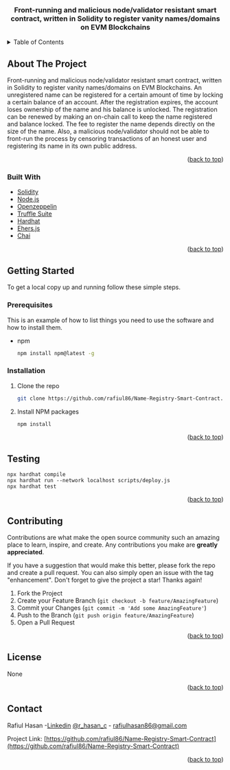 <div id="top"></div>
<!--
*** Thanks for checking out the Best-README-Template. If you have a suggestion
*** that would make this better, please fork the repo and create a pull request
*** or simply open an issue with the tag "enhancement".
*** Don't forget to give the project a star!
*** Thanks again! Now go create something AMAZING! :D
-->



<!-- PROJECT SHIELDS -->
<!--
*** I'm using markdown "reference style" links for readability.
*** Reference links are enclosed in brackets [ ] instead of parentheses ( ).
*** See the bottom of this document for the declaration of the reference variables
*** for contributors-url, forks-url, etc. This is an optional, concise syntax you may use.
*** https://www.markdownguide.org/basic-syntax/#reference-style-links
-->




<!-- PROJECT LOGO -->
<br />
<div align="center">
 

  <h3 align="center">Front-running and malicious node/validator resistant smart contract, written in Solidity to register vanity names/domains on EVM Blockchains</h3>


</div>



<!-- TABLE OF CONTENTS -->
<details>
  <summary>Table of Contents</summary>
  <ol>
    <li>
      <a href="#about-the-project">About The Project</a>
      <ul>
        <li><a href="#built-with">Built With</a></li>
      </ul>
    </li>
    <li>
      <a href="#getting-started">Getting Started</a>
      <ul>
        <li><a href="#prerequisites">Prerequisites</a></li>
        <li><a href="#installation">Installation</a></li>
      </ul>
    </li>
    <li><a href="#usage">Usage</a></li>
    <li><a href="#contributing">Contributing</a></li>
    <li><a href="#license">License</a></li>
    <li><a href="#contact">Contact</a></li>
  </ol>
</details>



<!-- ABOUT THE PROJECT -->
## About The Project

Front-running and malicious node/validator resistant smart contract, written in Solidity to register vanity names/domains on EVM Blockchains.
An unregistered name can be registered for a certain amount of time by locking a certain balance of an account. After the registration expires,
 the account loses ownership of the name and his balance is unlocked. The registration can be renewed by making an on-chain call to keep the 
 name registered and balance locked. The fee to register the name depends directly on the size of the name. Also, a malicious node/validator 
 should not be able to front-run the process by censoring transactions of an honest user and registering its name in its own public address.



<p align="right">(<a href="#top">back to top</a>)</p>



### Built With

* [Solidity](https://docs.soliditylang.org/en/v0.8.14/)
* [Node.js](https://nodejs.org/en/docs/)
* [Openzeppelin](https://www.openzeppelin.com/)
* [Truffle Suite](https://trufflesuite.com/)
* [Hardhat](https://hardhat.org/)
* [Ehers.js](https://docs.ethers.io/v5/)
* [Chai](https://www.npmjs.com/package/chai)



<p align="right">(<a href="#top">back to top</a>)</p>



<!-- GETTING STARTED -->
## Getting Started

To get a local copy up and running follow these simple steps.

### Prerequisites

This is an example of how to list things you need to use the software and how to install them.
* npm
  ```sh
  npm install npm@latest -g
  ```

### Installation



1. Clone the repo
   ```sh
   git clone https://github.com/rafiul86/Name-Registry-Smart-Contract.git
   ```
2. Install NPM packages
   ```sh
   npm install
   ```
<p align="right">(<a href="#top">back to top</a>)</p>

<!--Testing-->
## Testing 

```npm install
npx hardhat compile
npx hardhat run --network localhost scripts/deploy.js
npx hardhat test
```

<p align="right">(<a href="#top">back to top</a>)</p>

<!-- CONTRIBUTING -->
## Contributing

Contributions are what make the open source community such an amazing place to learn, inspire, and create. Any contributions you make are **greatly appreciated**.

If you have a suggestion that would make this better, please fork the repo and create a pull request. You can also simply open an issue with the tag "enhancement".
Don't forget to give the project a star! Thanks again!

1. Fork the Project
2. Create your Feature Branch (`git checkout -b feature/AmazingFeature`)
3. Commit your Changes (`git commit -m 'Add some AmazingFeature'`)
4. Push to the Branch (`git push origin feature/AmazingFeature`)
5. Open a Pull Request

<p align="right">(<a href="#top">back to top</a>)</p>



<!-- LICENSE -->
## License

None

<p align="right">(<a href="#top">back to top</a>)</p>



<!-- CONTACT -->
## Contact

Rafiul Hasan -[Linkedin](https://www.linkedin.com/in/hrafiul/)
              [@r_hasan_c](https://twitter.com/r_hasan_c) - rafiulhasan86@gmail.com

Project Link: [https://github.com/rafiul86/Name-Registry-Smart-Contract](https://github.com/rafiul86/Name-Registry-Smart-Contract)

<p align="right">(<a href="#top">back to top</a>)</p>







